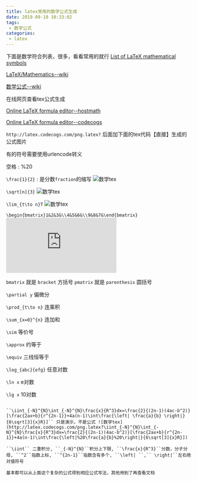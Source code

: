 ```yaml
---
title: latex常用的数学公式生成
date: 2019-09-10 10:33:02
tags:
 - 数学公式
categories:
 - latex
---
```


下面是数学符合列表，很多，看看常用的就行
[List of LaTeX mathematical symbols](https://oeis.org/wiki/List_of_LaTeX_mathematical_symbols)

[LaTeX/Mathematics--wiki](https://en.wikibooks.org/wiki/LaTeX/Mathematics)

[数学公式--wiki](https://zh.wikipedia.org/wiki/Help:%E6%95%B0%E5%AD%A6%E5%85%AC%E5%BC%8F)

在线网页查看tex公式生成

[Online LaTeX formula editor--hostmath](http://hostmath.com/)

[Online LaTeX formula editor--codecogs](https://www.codecogs.com/latex/eqneditor.php?lang=en-us)

``http://latex.codecogs.com/png.latex?`` 后面加下面的tex代码【直接】生成的公式图片

有的符号需要使用urlencode转义

空格 : %20


``\frac{1}{2}`` : 是分数``fraction``的缩写 ![数学tex](http://latex.codecogs.com/png.latex?\frac{1}{2})

``\sqrt[n]{3}`` ![数学tex](http://latex.codecogs.com/png.latex?\sqrt[n]{3})

``\lim_{t\to n}T`` ![数学tex](http://latex.codecogs.com/png.latex?\lim_{t\to%20n}T)

``\begin{bmatrix}1&2&3&\\4&5&6&\\9&8&7&\end{bmatrix}`` ![数学tex](http://latex.codecogs.com/png.latex?%5cbegin%7bbmatrix%7d1%262%263%26%5c%5c4%265%266%26%5c%5c9%268%267%26%5cend%7bbmatrix%7d)

``bmatrix`` 就是 ``bracket`` 方括号
``pmatrix`` 就是 ``parenthesis`` 圆括号

``\partial y`` 偏微分

``\prod_{t\to n}`` 连乘积

``\sum_{x=0}^{n}``  连加和

``\sim`` 等价号

``\approx`` 约等于

``\equiv``  三线恒等于

``\log_{abc}{efg}`` 任意对数

``\ln x`` e对数

``\lg x`` 10对数

````

``\iint_{-N}^{N}\int_{-N}^{N}\frac{x}{R^3}dx=\frac{2}{(2n-1)(4ac-b^2)}[\frac{2ax+b}{r^{2n-1}}+4a(n-1)\int\frac{\left| \frac{a}{b} \right|}{6\sqrt[3]{x}R}]`` 只是演示，不是公式 ![数学tex](http://latex.codecogs.com/png.latex?\iint_{-N}^{N}\int_{-N}^{N}\frac{x}{R^3}dx=\frac{2}{(2n-1)(4ac-b^2)}[\frac{2ax+b}{r^{2n-1}}+4a(n-1)\int\frac{\left|%20\frac{a}{b}%20\right|}{6\sqrt[3]{x}R}])

``\iint`` 二重积分, ``_{-N}^{N}``积分上下限, ``\frac{x}{R^3}``分数，分子分母, ``^2``指数上标, ``^{2n-1}``指数含有多个, ``\left| ``,`` \right|``左右绝对值符号

基本都可以从上面这个复杂的公式得到相应公式写法，其他用到了再查看文档
